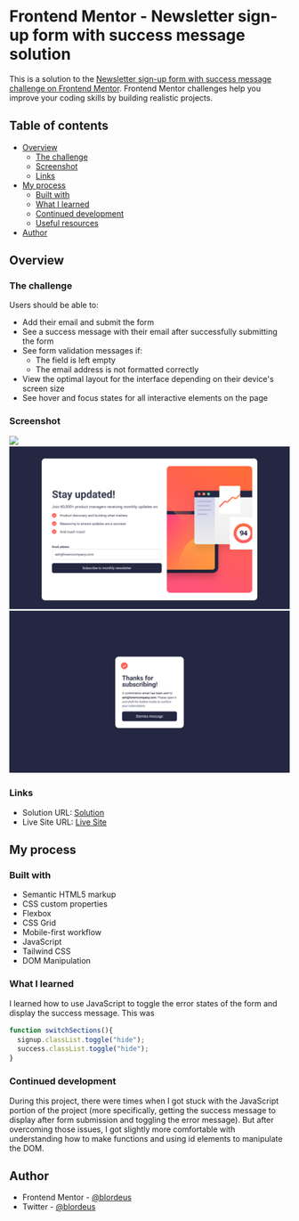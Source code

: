 # Frontend Mentor - Newsletter sign-up form with success message solution

This is a solution to the [Newsletter sign-up form with success message challenge on Frontend Mentor](https://www.frontendmentor.io/challenges/newsletter-signup-form-with-success-message-3FC1AZbNrv). Frontend Mentor challenges help you improve your coding skills by building realistic projects.

## Table of contents

* [Overview](#overview)
    * [The challenge](#the-challenge)
    * [Screenshot](#screenshot)
    * [Links](#links)
* [My process](#my-process)
    * [Built with](#built-with)
    * [What I learned](#what-i-learned)
    * [Continued development](#continued-development)
    * [Useful resources](#useful-resources)
* [Author](#author)

## Overview

### The challenge

Users should be able to:

* Add their email and submit the form
* See a success message with their email after successfully submitting the form
* See form validation messages if:
    * The field is left empty
    * The email address is not formatted correctly
* View the optimal layout for the interface depending on their device's screen size
* See hover and focus states for all interactive elements on the page

### Screenshot

![](./screenshot.jpg)![FireShot Capture 032 - Frontend Mentor - Newsletter sign-up form with success message - 127.0.0.1.png](.media/img_0.png)
![FireShot Mobile Capture 033 - Frontend Mentor - Newsletter sign-up form with success message - 127.0.0.1.png](.media/img_1.png)

### Links

* Solution URL: [Solution](https://github.com/blordeus/newsletter-sign-up-with-success-message-main.git)
* Live Site URL: [Live Site](https://blordeus.github.io/newsletter-sign-up-with-success-message-main/)

## My process

### Built with

* Semantic HTML5 markup
* CSS custom properties
* Flexbox
* CSS Grid
* Mobile-first workflow
* JavaScript
* Tailwind CSS
* DOM Manipulation

### What I learned

I learned how to use JavaScript to toggle the error states of the form and display the success message. This was

``` js
function switchSections(){
  signup.classList.toggle("hide");
  success.classList.toggle("hide");
}
```

### Continued development

During this project, there were times when I got stuck with the JavaScript portion of the project (more specifically, getting the success message to display after form submission and toggling the error message). But after overcoming those issues, I got slightly more comfortable with understanding how to make functions and using id elements to manipulate the DOM.
<br>
## Author


* Frontend Mentor - [@blordeus](https://www.frontendmentor.io/profile/blordeus)
* Twitter - [@blordeus](https://www.twitter.com/blordeus)

